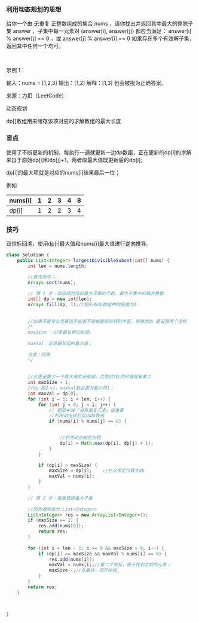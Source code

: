 ### 利用动态规划的思想

给你一个由 无重复 正整数组成的集合 nums ，请你找出并返回其中最大的整除子集 answer ，子集中每一元素对 (answer[i], answer[j]) 都应当满足：
answer[i] % answer[j] == 0 ，或
answer[j] % answer[i] == 0
如果存在多个有效解子集，返回其中任何一个均可。

 

示例 1：

输入：nums = [1,2,3]
输出：[1,2]
解释：[1,3] 也会被视为正确答案。

来源：力扣（LeetCode）

动态规划

dp[]数组用来储存该项对应的求解数组的最大长度

### 盲点

使用了不断更新的机制，每执行一遍就更新一边dp数组，正在更新的dp[i]的求解来自于原始dp[i]和dp[j]+1，两者取最大值既更新后的dp[i];

dp[i]的最大项就是对应的nums[i]结果最后一位；

例如

| nums[i] | 1    | 2    | 3    | 4    | 8    |
| ------- | ---- | ---- | ---- | ---- | ---- |
| dp[i]   | 1    | 2    | 2    | 3    | 4    |

### 技巧

双信标回溯，使用dp[i]最大值和nums[i]最大值进行逆向推导。

```java
class Solution {
    public List<Integer> largestDivisibleSubset(int[] nums) {
        int len = nums.length;
        
        //首先排序；
        Arrays.sort(nums);

        // 第 1 步：动态规划找出最大子集的个数、最大子集中的最大整数
        int[] dp = new int[len];
        Arrays.fill(dp, 1);//把所有dp数组中的值置为1
        
        
        //如果不是专业竞赛选手或者不是做题经验特别丰富，很难想出 要设置两个信标
        /*
        maxSize ：记录最长组的长度。
        
        maxVal：记录最长组的最大值；
        
        方便：回溯
        */
        
        
        //这里设置了一个最大值的记录器，后面就找i的时候就省事了
        int maxSize = 1;
        //dp【0】=1，maxval暂且置为最小的1；
        int maxVal = dp[0];
        for (int i = 1; i < len; i++) {
            for (int j = 0; j < i; j++) {
                // 题目中说「没有重复元素」很重要
                //利用动态规划求出dp数组
                if (nums[i] % nums[j] == 0) {

                    
                    //利用动态规划方程
                    dp[i] = Math.max(dp[i], dp[j] + 1);
                }
            }

            if (dp[i] > maxSize) {
                maxSize = dp[i];    //在这里定位最大dp
                maxVal = nums[i];   
            }
        }

        // 第 2 步：倒推获得最大子集
        
        //因为返回值为 List<Integer>
        List<Integer> res = new ArrayList<Integer>();
        if (maxSize == 1) {
            res.add(nums[0]);
            return res;
        }
        
        for (int i = len - 1; i >= 0 && maxSize > 0; i--) {
            if (dp[i] == maxSize && maxVal % nums[i] == 0) {
                res.add(nums[i]);
                maxVal = nums[i];//第二个信标，便于找到之前的元素；
                maxSize--;//从最后一项开始找，
            }
        }
        return res;
    }


    
}
```

